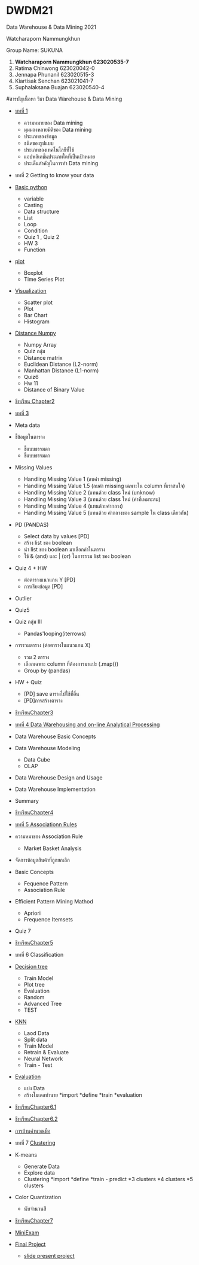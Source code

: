 # DWDM21

Data Warehouse &amp; Data Mining 2021

Watcharaporn Nammungkhun 

Group Name: SUKUNA

1. **Watcharaporn Nammungkhun 623020535-7**
2. Ratima Chinwong 623020042-0
3. Jennapa Phunanil 623020515-3
4. Kiartisak Senchan 623021041-7
5. Suphalaksana Buajan 623020540-4


#สารบัญเนื้อหา
วิชา Data Warehouse & Data Mining

* [บทที่ 1](https://github.com/pondbaahh/DWDM21/blob/main/Chapter_1.ipynb)
  - ความหมายของ Data mining
  - มุมมองหลายมิติของ Data mining
  - ประเภทของข้อมูล
  - ชนิดของรูปแบบ
  - ประเภทของเทคโนโลยีที่ใช้
  - แอปพลิเคชั่นประเภทใดที่เป็นเป้าหมาย
  - ประเด็นสำคัญในการทำ Data mining

* บทที่ 2 Getting to know your data
 * [Basic python](https://github.com/pondbaahh/DWDM21/blob/main/Data101(Chapter2).ipynb)
    - variable
    - Casting
    - Data structure
    - List
    - Loop
    - Condition
    - Quiz 1 , Quiz 2
    - HW 3
    - Function
    
  * [plot](https://github.com/pondbaahh/DWDM21/blob/main/Data102.ipynb)
    - Boxplot
    - Time Series Plot
    
  * [Visualization](https://github.com/pondbaahh/DWDM21/blob/main/Visualization.ipynb)
    - Scatter plot
    - Plot
    - Bar Chart
    - Histogram
    
  * [Distance Numpy](https://github.com/pondbaahh/DWDM21/blob/main/Distance_Numpy.ipynb)
    - Numpy Array
    - Quiz กลุ่ม
    - Distance matrix
    - Euclidean Distance (L2-norm)
    - Manhattan Distance (L1-norm)
    - Quiz6
    - Hw 11
    - Distance of Binary Value
    
 * [ชีทเรียน Chapter2](https://github.com/pondbaahh/DWDM21/blob/main/Chapter2.ipynb)

* [บทที่ 3](https://github.com/pondbaahh/DWDM21/blob/main/Data_Preprocessing(Chapter_3).ipynb)
 * Meta data
 * ชี้ข้อมูลในตาราง
    - ชี้แบบธรรมดา
    - ชี้แบบธรรมดา
 * Missing Values
    - Handling Missing Value 1 (ลบค่า missing)
    - Handling Missing Value 1.5 (ลบค่า missing เฉพาะใน column ที่เราสนใจ)
    - Handling Missing Value 2 (แทนด้วย class ใหม่ (unknow)
    - Handling Missing Value 3 (แทนด้วย class ใหม่ (ค่าที่เหมาะสม)
    - Handling Missing Value 4 (แทนด้วยค่ากลาง)
    - Handling Missing Value 5 (แทนด้วย ค่ากลางของ sample ใน class เดียวกัน)
 * PD (PANDAS)
    - Select data by values [PD]
    - สร้าง list ของ boolean
    - นำ list ของ boolean มาเลือกค่าในตาราง
    - ใช้ & (and) และ | (or) ในการรวม list ของ boolean
 * Quiz 4 + HW
    - ต่อตารางแนวแกน Y [PD]
    - การเรียงข้อมูล [PD]
 * Outlier
 * Quiz5
 * Quiz กลุ่ม III
    - Pandas'looping(iterrows)
 * การรวมตาราง (ต่อตารางในแนวแกน X)
    - รวม 2 ตาราง
    - เลือกเฉพาะ column ที่ต้องการมาแปะ (.map())
    - Group by (pandas)
 * HW + Quiz
    - [PD] save ตารางไปใช้ที่อื่น
    - [PD]การสร้างตาราง
 * [ชีทเรียนChapter3](https://github.com/pondbaahh/DWDM21/blob/main/03Preprocessing.pdf)

* [บทที่ 4 Data Warehousing and on-line Analytical Processing](https://github.com/pondbaahh/DWDM21/blob/main/Chapter%204.pdf)
 * Data Warehouse Basic Concepts
 * Data Warehouse Modeling
    - Data Cube
    - OLAP
 * Data Warehouse Design and Usage
 * Data Warehouse Implementation
 * Summary
 * [ชีทเรียนChapter4](https://github.com/pondbaahh/DWDM21/blob/main/Chapter%204.pdf)

* [บทที่ 5 Associationn Rules](https://github.com/pondbaahh/DWDM21/blob/main/Chapter6_Association_Rules.ipynb)
 * ความหมาของ Association Rule
    - Market Basket Analysis
 * จัดการข้อมูลสินค้าที่ถูกยกเลิก
 * Basic Concepts
   - Fequence Pattern
   - Association Rule
 * Efficient Pattern Mining Mathod
   - Apriori
   - Frequence Itemsets
 * Quiz 7
 * [ชีทเรียนChapter5](https://github.com/pondbaahh/DWDM21/blob/main/Chapter%206.pdf)
 
* บทที่ 6 Classification
 * [Decision tree](https://github.com/pondbaahh/DWDM21/blob/main/Chapter7_Classification(Decision_Tree).ipynb)
   - Train Model
   - Plot tree
   - Evaluation
   - Random
   - Advanced Tree
   - TEST
 * [KNN](https://github.com/pondbaahh/DWDM21/blob/main/Chapter7_Classification_(KNN_NN).ipynb)
   - Laod Data
   - Split data
   - Train Model
   - Retrain & Evaluate
   - Neural Network
   - Train - Test
* [Evaluation](https://github.com/pondbaahh/DWDM21/blob/main/Chapter7_Classification(Evalution).ipynb)
   - แบ่ง Data
   - สร้างโมเดลทำนาย
      *import
      *define
      *train
      *evaluation
* [ชีทเรียนChapter6.1](https://github.com/pondbaahh/DWDM21/blob/main/Chapter%208.pdf)
* [ชีทเรียนChapter6.2](https://github.com/pondbaahh/DWDM21/blob/main/Chap7%20Neural%20Network%20%26%20Confusion%20Matrix.pdf)
* [การบ้านคำนวณมือ](https://github.com/pondbaahh/DWDM21/blob/main/%E0%B8%81%E0%B8%B2%E0%B8%A3%E0%B8%9A%E0%B9%89%E0%B8%B2%E0%B8%99%20chapter8.pdf)


* บทที่ 7 [Clustering](https://github.com/pondbaahh/DWDM21/blob/main/Chap8_Clustering.ipynb)
 * K-means
    - Generate Data
    - Explore data
    - Clustering
       *import
       *define
       *train - predict
       *3 clusters
       *4 clusters
       *5 clusters
 * Color Quantization
    - นับจำนวนสี
 * [ชีทเรียนChapter7](https://github.com/pondbaahh/DWDM21/blob/main/10ClusBasic.pdf)
 

* [MiniExam](https://github.com/pondbaahh/DWDM21/blob/main/MiniExam.ipynb)

* [Final Project](https://github.com/pondbaahh/DWDM21/blob/main/Project_SUKUNA.ipynb)
  - [slide present project](https://github.com/pondbaahh/DWDM21/blob/main/Project.pdf)





